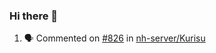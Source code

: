### Hi there 👋

<!--START_SECTION:activity-->
1. 🗣 Commented on [#826](https://github.com/nh-server/Kurisu/issues/826) in [nh-server/Kurisu](https://github.com/nh-server/Kurisu)
<!--END_SECTION:activity-->

<!--
**SetiZ/SetiZ** is a ✨ _special_ ✨ repository because its `README.md` (this file) appears on your GitHub profile.

Here are some ideas to get you started:

- 🔭 I’m currently working on ...
- 🌱 I’m currently learning ...
- 👯 I’m looking to collaborate on ...
- 🤔 I’m looking for help with ...
- 💬 Ask me about ...
- 📫 How to reach me: ...
- 😄 Pronouns: ...
- ⚡ Fun fact: ...
-->
